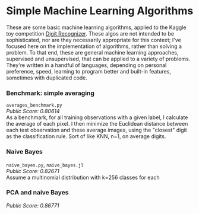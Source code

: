 Simple Machine Learning Algorithms
=================================
These are some basic machine learning algorithms, applied to the Kaggle toy competition [Digit Recognizer](http://www.kaggle.com/c/digit-recognizer). These algos are not intended to be sophisticated, nor are they necessarily appropriate for this context; I've focused here on the implementation of algorithms, rather than solving a problem. To that end, these are general machine learning approaches, supervised and unsupervised, that can be applied to a variety of problems. They're written in a handful of languages, depending on personal preference, speed, learning to program better and built-in features, sometimes with duplicated code.

### Benchmark: simple averaging
`averages_benchmark.py`
<br />
*Public Score: 0.80614*
<br />
As a benchmark, for all training observations with a given label, I calculate the average of each pixel. I then minimize the Euclidean distance between each test observation and these average images, using the "closest" digit as the classification rule. Sort of like KNN, n=1, on average digits.

### Naive Bayes
`naive_bayes.py`, `naive_bayes.jl`
<br />
*Public Score: 0.82671*
<br />
Assume a multinomial distribution with k=256 classes for each 

### PCA and naive Bayes
*Public Score: 0.86771*
